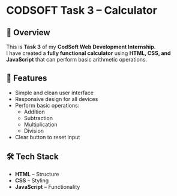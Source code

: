 # CODSOFT Task 3 – Calculator

## 📌 Overview
This is **Task 3** of my **CodSoft Web Development Internship**.  
I have created a **fully functional calculator** using **HTML, CSS, and JavaScript** that can perform basic arithmetic operations.

## 🎯 Features
- Simple and clean user interface
- Responsive design for all devices
- Perform basic operations:
  - Addition
  - Subtraction
  - Multiplication
  - Division
- Clear button to reset input

## 🛠️ Tech Stack
- **HTML** – Structure
- **CSS** – Styling
- **JavaScript** – Functionality


